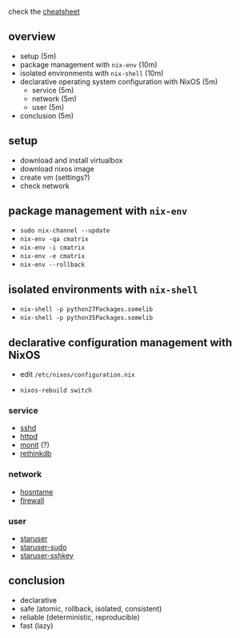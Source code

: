 check the [cheatsheet]()

## overview

- setup (5m)
- package management with `nix-env` (10m)
- isolated environments with `nix-shell` (10m)
- declarative operating system configuration with NixOS (5m)
  - service (5m)
  - network (5m)
  - user (5m)
- conclusion (5m)


## setup

- download and install virtualbox
- download nixos image
- create vm (settings?)
- check network


## package management with `nix-env`

- `sudo nix-channel --update`
- `nix-env -qa cmatrix`
- `nix-env -i cmatrix`
- `nix-env -e cmatrix`
- `nix-env --rollback`


## isolated environments with `nix-shell`

- `nix-shell -p python27Packages.somelib`
- `nix-shell -p python35Packages.somelib`


## declarative configuration management with NixOS

- edit `/etc/nixos/configuration.nix`

- `nixos-rebuild switch`


### service

- [sshd]()
- [httpd]()
- [monit]() (?)
- [rethinkdb]()


### network

- [hosntame]()
- [firewall]()


### user

- [staruser]()
- [staruser-sudo]()
- [staruser-sshkey]()


## conclusion

- declarative
- safe (atomic, rollback, isolated, consistent)
- reliable (deterministic, reproducible)
- fast (lazy)
